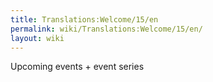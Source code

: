 ```yaml
---
title: Translations:Welcome/15/en
permalink: wiki/Translations:Welcome/15/en/
layout: wiki
---
```


Upcoming events + event series

